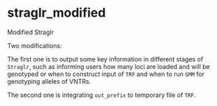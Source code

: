 # straglr_modified
Modified Straglr

Two modifications: 

The first one is to output some key information in different stages of `Straglr`, such as informing users how many loci are loaded and will be genotyped or when to construct input of `TRF` and when to run `GMM` for genotyping alleles of VNTRs. 

The second one is integrating `out_prefix` to temporary file of `TRF`. 


